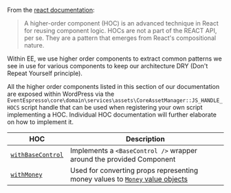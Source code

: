 From the [react documentation](https://reactjs.org/docs/higher-order-components.html):

> A higher-order component (HOC) is an advanced technique in React for reusing component logic.  HOCs are not a part of the REACT API, per se. They are a pattern that emerges from React's compositional nature.

Within EE, we use higher order components to extract common patterns we see in use for various components to keep our architecture DRY (Don't Repeat Yourself principle).

All the higher order components listed in this section of our documentation are exposed within WordPress via the `EventEspresso\core\domain\services\assets\CoreAssetManager::JS_HANDLE_HOCS` script handle that can be used when registering your own script implementing a HOC.  Individual HOC documentation will further elaborate on how to implement it.

| HOC | Description |
| --------- | ------------ |
| [`withBaseControl`](./base-control.md) | Implements a `<BaseControl />` wrapper around the provided Component |
| [`withMoney`](./with-money.md) | Used for converting props representing money values to [`Money` value objects](../value-objects/money.md)
